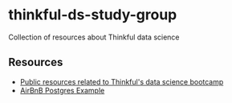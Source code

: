 # thinkful-ds-study-group
Collection of resources about Thinkful data science

## Resources
- [Public resources related to Thinkful's data science bootcamp](https://github.com/Thinkful-Ed/data-201-resources)
- [AirBnB Postgres Example](https://docs.google.com/document/d/1F31JGbqORWkR-xCjNqAMg3ibgv6c90giXcU0ruGV8AA/edit)
